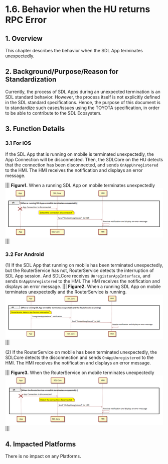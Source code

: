 # 1.6. Behavior when the HU returns RPC Error

## 1. Overview
This chapter describes the behavior when the SDL App terminates unexpectedly.

## 2. Background/Purpose/Reason for Standardization
Currently, the process of SDL Apps during an unexpected termination is an SDL standard behavior. However, the process itself is not explicitly defined in the SDL standard specifications. Hence, the purpose of this document is to standardize such cases/issues using the TOYOTA specification, in order to be able to contribute to the SDL Ecosystem.

## 3. Function Details
### 3.1 For iOS
If the SDL App that is running on mobile is terminated unexpectedly, the App Connection will be disconnected. Then, the SDLCore on the HU detects that the connection has been disconnected, and sends `OnAppUnregistered` to the HMI. The HMI receives the notification and displays an error message.

|||
**Figure1.** When a running SDL App on mobile terminates unexpectedly
![Figure1_sequence_of_SDLApp_for_iOS_terminates_unexpectedly.png](./assets/Figure1_sequence_of_SDLApp_for_iOS_terminates_unexpectedly.png)
|||

### 3.2 For Android
(1) If the SDL App that running on mobile has been terminated unexpectedly, but the RouterService has not, RouterService detects the interruption of SDL App session. And SDLCore receives `UnregisterAppInterface`, and sends `OnAppUnregistered` to the HMI. The HMI receives the notification and displays an error message.
|||
**Figure2.** When a running SDL App on mobile terminates unexpectedly and the RouterService is running.
![Figure2_sequence_of_SDLApp_for_Android_terminates_unexpectedly_01.png](./assets/Figure2_sequence_of_SDLApp_for_Android_terminates_unexpectedly_01.png)
|||

(2) If the RouterService on mobile has been terminated unexpectedly, the SDLCore detects the disconnection and sends `OnAppUnregistered` to the HMI. The HMI receives the notification and displays an error message.

|||
**Figure3.** When the RouterService on mobile terminates unexpectedly
![Figure3_sequence_of_SDLApp_for_Android_terminates_unexpectedly_02.png](./assets/Figure3_sequence_of_SDLApp_for_Android_terminates_unexpectedly_02.png)
|||

## 4. Impacted Platforms
There is no impact on any Platforms.
